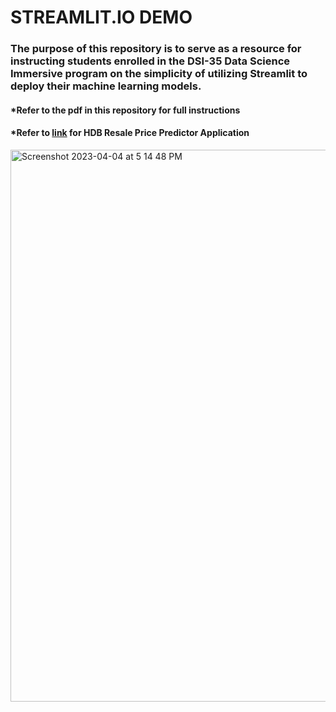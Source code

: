# STREAMLIT.IO DEMO

### The purpose of this repository is to serve as a resource for instructing students enrolled in the DSI-35 Data Science Immersive program on the simplicity of utilizing Streamlit to deploy their machine learning models.

#### *Refer to the pdf in this repository for full instructions
#### *Refer to [link](https://github.com/tmj1432/HDB-Resale-Price-Predictor-Application) for HDB Resale Price Predictor Application
<img width="883" alt="Screenshot 2023-04-04 at 5 14 48 PM" src="https://user-images.githubusercontent.com/113895589/229745805-c1eb78f7-8a40-4423-85ef-cf5d652b9f59.png">
